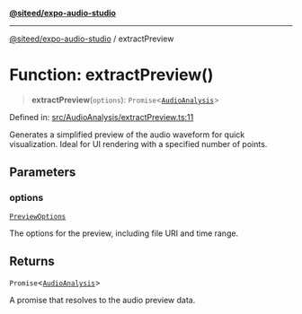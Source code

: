 [**@siteed/expo-audio-studio**](../README.md)

***

[@siteed/expo-audio-studio](../README.md) / extractPreview

# Function: extractPreview()

> **extractPreview**(`options`): `Promise`\<[`AudioAnalysis`](../interfaces/AudioAnalysis.md)\>

Defined in: [src/AudioAnalysis/extractPreview.ts:11](https://github.com/deeeed/expo-audio-stream/blob/cf134fc47969a1847375db6ab9d66bb0b73aabc3/packages/expo-audio-studio/src/AudioAnalysis/extractPreview.ts#L11)

Generates a simplified preview of the audio waveform for quick visualization.
Ideal for UI rendering with a specified number of points.

## Parameters

### options

[`PreviewOptions`](../interfaces/PreviewOptions.md)

The options for the preview, including file URI and time range.

## Returns

`Promise`\<[`AudioAnalysis`](../interfaces/AudioAnalysis.md)\>

A promise that resolves to the audio preview data.
